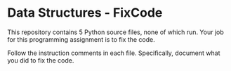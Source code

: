# Data Structures - FixCode

This repository contains 5 Python source files, none of which run. Your job for this programming assignment is to fix the code.

Follow the instruction comments in each file. Specifically, document what you did to fix the code. 
